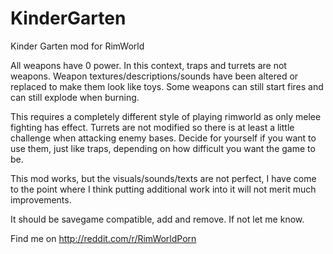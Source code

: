 # KinderGarten
Kinder Garten mod for RimWorld

All weapons have 0 power. In this context, traps and turrets are not weapons.
Weapon textures/descriptions/sounds have been altered or replaced to make them look like toys.
Some weapons can still start fires and can still explode when burning.

This requires a completely different style of playing rimworld as only melee fighting has effect. Turrets are not modified so there is at least a little challenge when attacking enemy bases. Decide for yourself if you want to use them, just like traps, depending on how difficult you want the game to be. 

This mod works, but the visuals/sounds/texts are not perfect, I have come to the point where I think putting additional work into it will not merit much improvements.

It should be savegame compatible, add and remove. If not let me know.

Find me on http://reddit.com/r/RimWorldPorn
